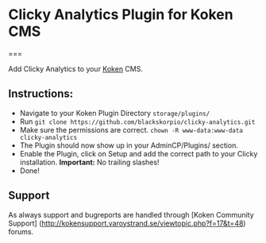 # Clicky Analytics Plugin for Koken CMS
===

Add Clicky Analytics to your [Koken](http://koken.me) CMS.

## Instructions:

- Navigate to your Koken Plugin Directory `storage/plugins/`
- Run `git clone https://github.com/blackskorpio/clicky-analytics.git`
- Make sure the permissions are correct. `chown -R www-data:www-data clicky-analytics`
- The Plugin should now show up in your AdminCP/Plugins/ section.
- Enable the Plugin, click on Setup and add the correct path to your Clicky installation. **Important:** No trailing slashes!
- Done!

## Support
As always support and bugreports are handled through [Koken Community Support] (http://kokensupport.varoystrand.se/viewtopic.php?f=17&t=48) forums.
